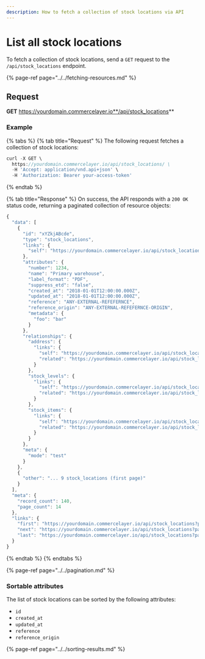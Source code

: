 ```yaml
---
description: How to fetch a collection of stock locations via API
---
```


# List all stock locations

To fetch a collection of stock locations, send a `GET` request to the `/api/stock_locations` endpoint.

{% page-ref page="../../fetching-resources.md" %}

## Request

**GET** https://yourdomain.commercelayer.io**/api/stock_locations**

### **Example**

{% tabs %}
{% tab title="Request" %}
The following request fetches a collection of stock locations:

```javascript
curl -X GET \
  https://yourdomain.commercelayer.io/api/stock_locations/ \
  -H 'Accept: application/vnd.api+json' \
  -H 'Authorization: Bearer your-access-token'
```
{% endtab %}

{% tab title="Response" %}
On success, the API responds with a `200 OK` status code, returning a paginated collection of resource objects:

```javascript
{
  "data": [
    {
      "id": "xYZkjABcde",
      "type": "stock_locations",
      "links": {
        "self": "https://yourdomain.commercelayer.io/api/stock_locations/xYZkjABcde"
      },
      "attributes": {
        "number": 1234,
        "name": "Primary warehouse",
        "label_format": "PDF",
        "suppress_etd": "false",
        "created_at": "2018-01-01T12:00:00.000Z",
        "updated_at": "2018-01-01T12:00:00.000Z",
        "reference": "ANY-EXTERNAL-REFEFERNCE",
        "reference_origin": "ANY-EXTERNAL-REFEFERNCE-ORIGIN",
        "metadata": {
          "foo": "bar"
        }
      },
      "relationships": {
        "address": {
          "links": {
            "self": "https://yourdomain.commercelayer.io/api/stock_locations/xYZkjABcde/relationships/address",
            "related": "https://yourdomain.commercelayer.io/api/stock_locations/xYZkjABcde/address"
          }
        },
        "stock_levels": {
          "links": {
            "self": "https://yourdomain.commercelayer.io/api/stock_locations/xYZkjABcde/relationships/stock_levels",
            "related": "https://yourdomain.commercelayer.io/api/stock_locations/xYZkjABcde/stock_levels"
          }
        },
        "stock_items": {
          "links": {
            "self": "https://yourdomain.commercelayer.io/api/stock_locations/xYZkjABcde/relationships/stock_items",
            "related": "https://yourdomain.commercelayer.io/api/stock_locations/xYZkjABcde/stock_items"
          }
        }
      },
      "meta": {
        "mode": "test"
      }
    },
    {
      "other": "... 9 stock_locations (first page)"
    }
  ],
  "meta": {
    "record_count": 140,
    "page_count": 14
  },
  "links": {
    "first": "https://yourdomain.commercelayer.io/api/stock_locations?page[number]=1&page[size]=10",
    "next": "https://yourdomain.commercelayer.io/api/stock_locations?page[number]=2&page[size]=10",
    "last": "https://yourdomain.commercelayer.io/api/stock_locations?page[number]=14&page[size]=10"
  }
}
```
{% endtab %}
{% endtabs %}

{% page-ref page="../../pagination.md" %}

### Sortable attributes

The list of stock locations can be sorted by the following attributes:

* `id`
* `created_at`
* `updated_at`
* `reference`
* `reference_origin`

{% page-ref page="../../sorting-results.md" %}

